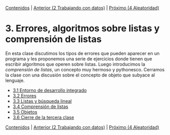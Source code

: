 [Contenidos](../Contenidos.md) \| [Anterior (2 Trabajando con datos)](../02_Datos/00_Resumen.md) \| [Próximo (4 Aleatoridad)](../04_Aleatoriedad/00_Resumen.md)

# 3. Errores, algoritmos sobre listas y comprensión de listas
En esta clase discutimos los tipos de errores que pueden aparecer en un programa y les proponemos una serie de ejercicios donde tienen que escribir algoritmos que operen sobre listas. Luego introducimos la _comprensión de listas_, un concepto muy hermoso y pythonesco. Cerramos la clase con una discusión sobre el concepto de objeto que subyace al lenguaje.


* [3.1 Entorno de desarrollo integrado](01_IDE.md)
* [3.2 Errores](02_Errores3.md)
* [3.3 Listas y búsqueda lineal](03_IteradoresLista.md)
* [3.4 Comprensión de listas](04_List_comprehension.md)
* [3.5 Objetos](05_Objects.md)
* [3.6 Cierre de la tercera clase](06_Cierre.md)


[Contenidos](../Contenidos.md) \| [Anterior (2 Trabajando con datos)](../02_Datos/00_Resumen.md) \| [Próximo (4 Aleatoridad)](../04_Aleatoriedad/00_Resumen.md)
